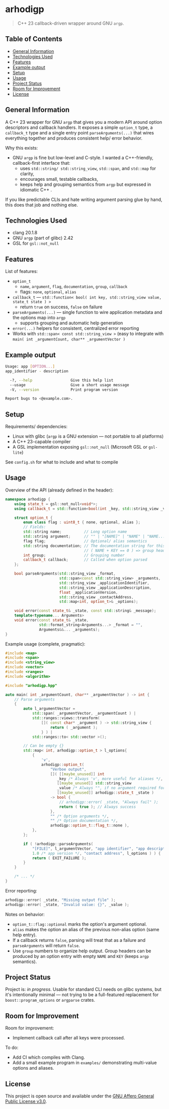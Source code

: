 <!-- :toc: macro -->
<!-- :toc-title: -->
<!-- :toclevels: 99 -->

# arhodigp <!-- omit from toc -->

> C++ 23 callback-driven wrapper around GNU `argp`.

## Table of Contents <!-- omit from toc -->

* [General Information](#general-information)
* [Technologies Used](#technologies-used)
* [Features](#features)
* [Example output](#example-output)
* [Setup](#setup)
* [Usage](#usage)
* [Project Status](#project-status)
* [Room for Improvement](#room-for-improvement)
* [License](#license)

## General Information

A C++ 23 wrapper for GNU `argp` that gives you a modern API around option descriptors
and callback handlers. It exposes a simple `option_t` type, a `callback_t` type and
a single entry point `parseArguments(...)` that wires everything together and produces
consistent help/ error behavior.

Why this exists:

* GNU `argp` is fine but low-level and C-style. I wanted a C++-friendly, callback-first interface that:
  * uses `std::string/ std::string_view`, `std::span`, and `std::map` for clarity,
  * encourages small, testable callbacks,
  * keeps help and grouping semantics from `argp` but expressed in idiomatic C++ .

If you like predictable CLIs and hate writing argument parsing glue by hand, this does that job and nothing else.

## Technologies Used

<!--
clang version 20.1.8
Target: x86_64-pc-linux-gnu
Thread model: posix

Part of the LLVM Project, under the Apache License v2.0 with LLVM Exceptions.
See https://llvm.org/LICENSE.txt for license information.
-->
* clang 20.1.8
* GNU `argp` (part of glibc) 2.42
* GSL for `gsl::not_null`

## Features

List of features:

* `option_t`
  * `name`, `argument`, `flag`, `documentation`, `group`, `callback`
  * flags: `none`, `optional`, `alias`
* `callback_t` — `std::function< bool( int key, std::string_view value, state_t state ) >`
  * return `true` on success, `false` on failure
* `parseArguments(...)` — single function to wire application metadata and the options map into `argp`
  * supports grouping and automatic help generation
* `error(...)` helpers for consistent, centralized error reporting
* Works with `std::span< const std::string_view >` (easy to integrate with `main( int _argumentCount, char** _argumentVector )`

## Example output

```bash
Usage: app [OPTION...]
app_identifier - description

  -?, --help                 Give this help list
  --usage                    Give a short usage message
  -V, --version              Print program version

Report bugs to <@example.com>.
```

## Setup

Requirements/ dependencies:

* Linux with glibc (`argp` is a GNU extension — not portable to all platforms)
* A C++ 23-capable compiler
* A GSL implementation exposing `gsl::not_null` (Microsoft GSL or `gsl-lite`)

See `config.sh` for what to include and what to compile

## Usage

Overview of the API (already defined in the header):

```cpp
namespace arhodigp {
    using state_t = gsl::not_null<void*>;
    using callback_t = std::function<bool(int _key, std::string_view _value, state_t _state)>;

    struct option_t {
        enum class flag : uint8_t { none, optional, alias };
        // Fields:
        std::string name;          // Long option name
        std::string argument;      // "" | "[NAME]" | "NAME" | "NAME..."
        flag flag;                 // Optional/ alias semantics
        std::string documentation; // The documentation string for this option;
                                   // ( NAME + KEY == 0 ) => group header
        int group;                 // Grouping number
        callback_t callback;       // Called when option parsed
    };

    bool parseArguments(std::string_view _format,
                        std::span<const std::string_view> _arguments,
                        std::string_view _applicationIdentifier,
                        std::string_view _applicationDescription,
                        float _applicationVersion,
                        std::string_view _contactAddress,
                        std::map<int, option_t>& _options);

    void error(const state_t& _state, const std::string& _message);
    template<typename... Arguments>
    void error(const state_t& _state,
               std::format_string<Arguments...> _format = "",
               Arguments&&... _arguments);
}
```

Example usage (complete, pragmatic):

```cpp
#include <map>
#include <span>
#include <string_view>
#include <vector>
#include <ranges>
#include <algorithm>

#include "arhodigp.hpp"

auto main( int _argumentCount, char** _argumentVector ) -> int {
    // Parse arguments
    {
        auto l_argumentVector =
            std::span( _argumentVector, _argumentCount ) |
            std::ranges::views::transform(
                []( const char* _argument ) -> std::string_view {
                    return ( _argument );
                } ) |
            std::ranges::to< std::vector >();

        // Can be empty {}
        std::map< int, arhodigp::option_t > l_options{
            {
                'v',
                arhodigp::option_t(
                    "Verboe output",
                    []( [[maybe_unused]] int
                       _key /* Always 'v', more useful for aliases */,
                       [[maybe_unused]] std::string_view
                       _value /* Always "", if no argument required for option */,
                       [[maybe_unused]] arhodigp::state_t _state )
                    -> bool {
                        // arhodigp::error( _state, "Always fail" );
                        return ( true ); // Always success
                    },
                    "" /* Option arguments */,
                    "" /* Option documentation */,
                    arhodigp::option_t::flag_t::none ),
            },
        };

        if ( !arhodigp::parseArguments(
            "[FILE]", l_argumentVector, "app identifier", "app description",
            1.0 /* app version */, "contact address", l_options ) ) {
            return ( EXIT_FAILURE );
        }
    }

    /* ... */
}
```

Error reporting:

```cpp
arhodigp::error( _state, "Missing output file" );
arhodigp::error( _state, "Invalid value: {}", _value );
```

Notes on behavior:

* `option_t::flag::optional` marks the option's argument optional.
* `alias` makes the option an alias of the previous non-alias option (same help entry).
* If a callback returns `false`, parsing will treat that as a failure and `parseArguments` will return `false`.
* Use `group` numbers to organize help output. Group headers can be produced by an option entry with empty `NAME` and `KEY` (keeps `argp` semantics).

## Project Status

Project is: _in progress_.
Usable for standard CLI needs on glibc systems, but it's
intentionally minimal — not trying to be a full-featured
replacement for `boost::program_options` or `argparse` crates.

## Room for Improvement

Room for improvement:

* Implement callback call after all keys were processed.

To do:

* Add CI which compiles with Clang.
* Add a small example program in `examples/` demonstrating multi-value options and aliases.

## License

This project is open source and available under the
[GNU Affero General Public License v3.0](LICENSE).
